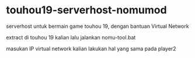 # touhou19-serverhost-nomumod
serverhost untuk bermain game touhou 19, dengan bantuan Virtual Network


extract di touhou 19 kalian lalu jalankan nomu-tool.bat

masukan IP virtual network kalian
lakukan hal yang sama pada player2
